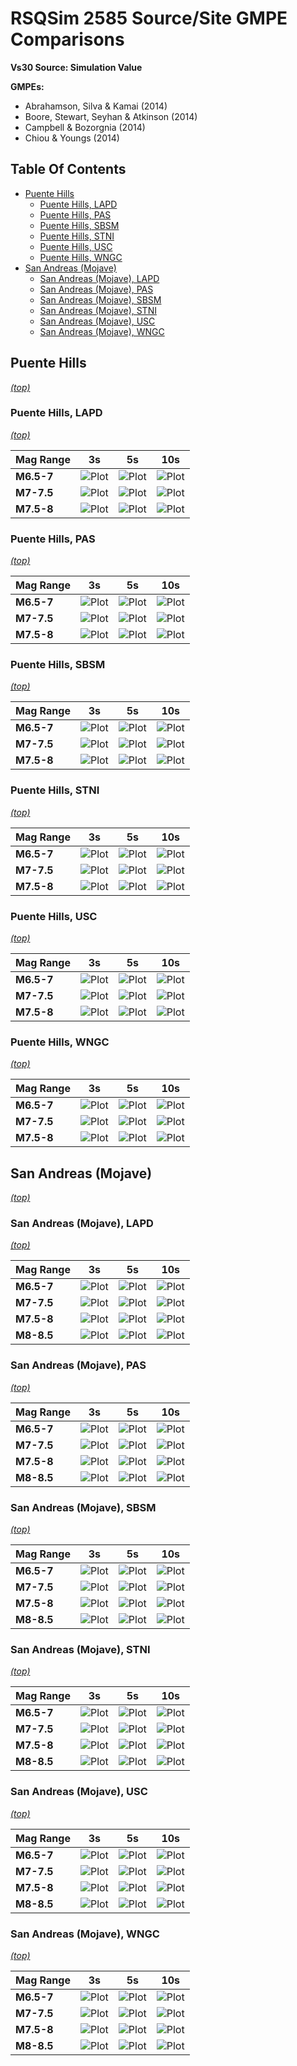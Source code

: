 # RSQSim 2585 Source/Site GMPE Comparisons

**Vs30 Source: Simulation Value**

**GMPEs:**
* Abrahamson, Silva & Kamai (2014)
* Boore, Stewart, Seyhan & Atkinson (2014)
* Campbell & Bozorgnia (2014)
* Chiou & Youngs (2014)

## Table Of Contents
* [Puente Hills](#puente-hills)
  * [Puente Hills, LAPD](#puente-hills-lapd)
  * [Puente Hills, PAS](#puente-hills-pas)
  * [Puente Hills, SBSM](#puente-hills-sbsm)
  * [Puente Hills, STNI](#puente-hills-stni)
  * [Puente Hills, USC](#puente-hills-usc)
  * [Puente Hills, WNGC](#puente-hills-wngc)
* [San Andreas (Mojave)](#san-andreas-mojave)
  * [San Andreas (Mojave), LAPD](#san-andreas-mojave-lapd)
  * [San Andreas (Mojave), PAS](#san-andreas-mojave-pas)
  * [San Andreas (Mojave), SBSM](#san-andreas-mojave-sbsm)
  * [San Andreas (Mojave), STNI](#san-andreas-mojave-stni)
  * [San Andreas (Mojave), USC](#san-andreas-mojave-usc)
  * [San Andreas (Mojave), WNGC](#san-andreas-mojave-wngc)
## Puente Hills
*[(top)](#table-of-contents)*

### Puente Hills, LAPD
*[(top)](#table-of-contents)*

| Mag Range | **3s** | **5s** | **10s** |
|-----|-----|-----|-----|
| **M6.5-7** | ![Plot](resources/Puente_Hills_LAPD_m6.5_7_3s.png) | ![Plot](resources/Puente_Hills_LAPD_m6.5_7_5s.png) | ![Plot](resources/Puente_Hills_LAPD_m6.5_7_10s.png) |
| **M7-7.5** | ![Plot](resources/Puente_Hills_LAPD_m7_7.5_3s.png) | ![Plot](resources/Puente_Hills_LAPD_m7_7.5_5s.png) | ![Plot](resources/Puente_Hills_LAPD_m7_7.5_10s.png) |
| **M7.5-8** | ![Plot](resources/Puente_Hills_LAPD_m7.5_8_3s.png) | ![Plot](resources/Puente_Hills_LAPD_m7.5_8_5s.png) | ![Plot](resources/Puente_Hills_LAPD_m7.5_8_10s.png) |
### Puente Hills, PAS
*[(top)](#table-of-contents)*

| Mag Range | **3s** | **5s** | **10s** |
|-----|-----|-----|-----|
| **M6.5-7** | ![Plot](resources/Puente_Hills_PAS_m6.5_7_3s.png) | ![Plot](resources/Puente_Hills_PAS_m6.5_7_5s.png) | ![Plot](resources/Puente_Hills_PAS_m6.5_7_10s.png) |
| **M7-7.5** | ![Plot](resources/Puente_Hills_PAS_m7_7.5_3s.png) | ![Plot](resources/Puente_Hills_PAS_m7_7.5_5s.png) | ![Plot](resources/Puente_Hills_PAS_m7_7.5_10s.png) |
| **M7.5-8** | ![Plot](resources/Puente_Hills_PAS_m7.5_8_3s.png) | ![Plot](resources/Puente_Hills_PAS_m7.5_8_5s.png) | ![Plot](resources/Puente_Hills_PAS_m7.5_8_10s.png) |
### Puente Hills, SBSM
*[(top)](#table-of-contents)*

| Mag Range | **3s** | **5s** | **10s** |
|-----|-----|-----|-----|
| **M6.5-7** | ![Plot](resources/Puente_Hills_SBSM_m6.5_7_3s.png) | ![Plot](resources/Puente_Hills_SBSM_m6.5_7_5s.png) | ![Plot](resources/Puente_Hills_SBSM_m6.5_7_10s.png) |
| **M7-7.5** | ![Plot](resources/Puente_Hills_SBSM_m7_7.5_3s.png) | ![Plot](resources/Puente_Hills_SBSM_m7_7.5_5s.png) | ![Plot](resources/Puente_Hills_SBSM_m7_7.5_10s.png) |
| **M7.5-8** | ![Plot](resources/Puente_Hills_SBSM_m7.5_8_3s.png) | ![Plot](resources/Puente_Hills_SBSM_m7.5_8_5s.png) | ![Plot](resources/Puente_Hills_SBSM_m7.5_8_10s.png) |
### Puente Hills, STNI
*[(top)](#table-of-contents)*

| Mag Range | **3s** | **5s** | **10s** |
|-----|-----|-----|-----|
| **M6.5-7** | ![Plot](resources/Puente_Hills_STNI_m6.5_7_3s.png) | ![Plot](resources/Puente_Hills_STNI_m6.5_7_5s.png) | ![Plot](resources/Puente_Hills_STNI_m6.5_7_10s.png) |
| **M7-7.5** | ![Plot](resources/Puente_Hills_STNI_m7_7.5_3s.png) | ![Plot](resources/Puente_Hills_STNI_m7_7.5_5s.png) | ![Plot](resources/Puente_Hills_STNI_m7_7.5_10s.png) |
| **M7.5-8** | ![Plot](resources/Puente_Hills_STNI_m7.5_8_3s.png) | ![Plot](resources/Puente_Hills_STNI_m7.5_8_5s.png) | ![Plot](resources/Puente_Hills_STNI_m7.5_8_10s.png) |
### Puente Hills, USC
*[(top)](#table-of-contents)*

| Mag Range | **3s** | **5s** | **10s** |
|-----|-----|-----|-----|
| **M6.5-7** | ![Plot](resources/Puente_Hills_USC_m6.5_7_3s.png) | ![Plot](resources/Puente_Hills_USC_m6.5_7_5s.png) | ![Plot](resources/Puente_Hills_USC_m6.5_7_10s.png) |
| **M7-7.5** | ![Plot](resources/Puente_Hills_USC_m7_7.5_3s.png) | ![Plot](resources/Puente_Hills_USC_m7_7.5_5s.png) | ![Plot](resources/Puente_Hills_USC_m7_7.5_10s.png) |
| **M7.5-8** | ![Plot](resources/Puente_Hills_USC_m7.5_8_3s.png) | ![Plot](resources/Puente_Hills_USC_m7.5_8_5s.png) | ![Plot](resources/Puente_Hills_USC_m7.5_8_10s.png) |
### Puente Hills, WNGC
*[(top)](#table-of-contents)*

| Mag Range | **3s** | **5s** | **10s** |
|-----|-----|-----|-----|
| **M6.5-7** | ![Plot](resources/Puente_Hills_WNGC_m6.5_7_3s.png) | ![Plot](resources/Puente_Hills_WNGC_m6.5_7_5s.png) | ![Plot](resources/Puente_Hills_WNGC_m6.5_7_10s.png) |
| **M7-7.5** | ![Plot](resources/Puente_Hills_WNGC_m7_7.5_3s.png) | ![Plot](resources/Puente_Hills_WNGC_m7_7.5_5s.png) | ![Plot](resources/Puente_Hills_WNGC_m7_7.5_10s.png) |
| **M7.5-8** | ![Plot](resources/Puente_Hills_WNGC_m7.5_8_3s.png) | ![Plot](resources/Puente_Hills_WNGC_m7.5_8_5s.png) | ![Plot](resources/Puente_Hills_WNGC_m7.5_8_10s.png) |
## San Andreas (Mojave)
*[(top)](#table-of-contents)*

### San Andreas (Mojave), LAPD
*[(top)](#table-of-contents)*

| Mag Range | **3s** | **5s** | **10s** |
|-----|-----|-----|-----|
| **M6.5-7** | ![Plot](resources/San_Andreas_Mojave__LAPD_m6.5_7_3s.png) | ![Plot](resources/San_Andreas_Mojave__LAPD_m6.5_7_5s.png) | ![Plot](resources/San_Andreas_Mojave__LAPD_m6.5_7_10s.png) |
| **M7-7.5** | ![Plot](resources/San_Andreas_Mojave__LAPD_m7_7.5_3s.png) | ![Plot](resources/San_Andreas_Mojave__LAPD_m7_7.5_5s.png) | ![Plot](resources/San_Andreas_Mojave__LAPD_m7_7.5_10s.png) |
| **M7.5-8** | ![Plot](resources/San_Andreas_Mojave__LAPD_m7.5_8_3s.png) | ![Plot](resources/San_Andreas_Mojave__LAPD_m7.5_8_5s.png) | ![Plot](resources/San_Andreas_Mojave__LAPD_m7.5_8_10s.png) |
| **M8-8.5** | ![Plot](resources/San_Andreas_Mojave__LAPD_m8_8.5_3s.png) | ![Plot](resources/San_Andreas_Mojave__LAPD_m8_8.5_5s.png) | ![Plot](resources/San_Andreas_Mojave__LAPD_m8_8.5_10s.png) |
### San Andreas (Mojave), PAS
*[(top)](#table-of-contents)*

| Mag Range | **3s** | **5s** | **10s** |
|-----|-----|-----|-----|
| **M6.5-7** | ![Plot](resources/San_Andreas_Mojave__PAS_m6.5_7_3s.png) | ![Plot](resources/San_Andreas_Mojave__PAS_m6.5_7_5s.png) | ![Plot](resources/San_Andreas_Mojave__PAS_m6.5_7_10s.png) |
| **M7-7.5** | ![Plot](resources/San_Andreas_Mojave__PAS_m7_7.5_3s.png) | ![Plot](resources/San_Andreas_Mojave__PAS_m7_7.5_5s.png) | ![Plot](resources/San_Andreas_Mojave__PAS_m7_7.5_10s.png) |
| **M7.5-8** | ![Plot](resources/San_Andreas_Mojave__PAS_m7.5_8_3s.png) | ![Plot](resources/San_Andreas_Mojave__PAS_m7.5_8_5s.png) | ![Plot](resources/San_Andreas_Mojave__PAS_m7.5_8_10s.png) |
| **M8-8.5** | ![Plot](resources/San_Andreas_Mojave__PAS_m8_8.5_3s.png) | ![Plot](resources/San_Andreas_Mojave__PAS_m8_8.5_5s.png) | ![Plot](resources/San_Andreas_Mojave__PAS_m8_8.5_10s.png) |
### San Andreas (Mojave), SBSM
*[(top)](#table-of-contents)*

| Mag Range | **3s** | **5s** | **10s** |
|-----|-----|-----|-----|
| **M6.5-7** | ![Plot](resources/San_Andreas_Mojave__SBSM_m6.5_7_3s.png) | ![Plot](resources/San_Andreas_Mojave__SBSM_m6.5_7_5s.png) | ![Plot](resources/San_Andreas_Mojave__SBSM_m6.5_7_10s.png) |
| **M7-7.5** | ![Plot](resources/San_Andreas_Mojave__SBSM_m7_7.5_3s.png) | ![Plot](resources/San_Andreas_Mojave__SBSM_m7_7.5_5s.png) | ![Plot](resources/San_Andreas_Mojave__SBSM_m7_7.5_10s.png) |
| **M7.5-8** | ![Plot](resources/San_Andreas_Mojave__SBSM_m7.5_8_3s.png) | ![Plot](resources/San_Andreas_Mojave__SBSM_m7.5_8_5s.png) | ![Plot](resources/San_Andreas_Mojave__SBSM_m7.5_8_10s.png) |
| **M8-8.5** | ![Plot](resources/San_Andreas_Mojave__SBSM_m8_8.5_3s.png) | ![Plot](resources/San_Andreas_Mojave__SBSM_m8_8.5_5s.png) | ![Plot](resources/San_Andreas_Mojave__SBSM_m8_8.5_10s.png) |
### San Andreas (Mojave), STNI
*[(top)](#table-of-contents)*

| Mag Range | **3s** | **5s** | **10s** |
|-----|-----|-----|-----|
| **M6.5-7** | ![Plot](resources/San_Andreas_Mojave__STNI_m6.5_7_3s.png) | ![Plot](resources/San_Andreas_Mojave__STNI_m6.5_7_5s.png) | ![Plot](resources/San_Andreas_Mojave__STNI_m6.5_7_10s.png) |
| **M7-7.5** | ![Plot](resources/San_Andreas_Mojave__STNI_m7_7.5_3s.png) | ![Plot](resources/San_Andreas_Mojave__STNI_m7_7.5_5s.png) | ![Plot](resources/San_Andreas_Mojave__STNI_m7_7.5_10s.png) |
| **M7.5-8** | ![Plot](resources/San_Andreas_Mojave__STNI_m7.5_8_3s.png) | ![Plot](resources/San_Andreas_Mojave__STNI_m7.5_8_5s.png) | ![Plot](resources/San_Andreas_Mojave__STNI_m7.5_8_10s.png) |
| **M8-8.5** | ![Plot](resources/San_Andreas_Mojave__STNI_m8_8.5_3s.png) | ![Plot](resources/San_Andreas_Mojave__STNI_m8_8.5_5s.png) | ![Plot](resources/San_Andreas_Mojave__STNI_m8_8.5_10s.png) |
### San Andreas (Mojave), USC
*[(top)](#table-of-contents)*

| Mag Range | **3s** | **5s** | **10s** |
|-----|-----|-----|-----|
| **M6.5-7** | ![Plot](resources/San_Andreas_Mojave__USC_m6.5_7_3s.png) | ![Plot](resources/San_Andreas_Mojave__USC_m6.5_7_5s.png) | ![Plot](resources/San_Andreas_Mojave__USC_m6.5_7_10s.png) |
| **M7-7.5** | ![Plot](resources/San_Andreas_Mojave__USC_m7_7.5_3s.png) | ![Plot](resources/San_Andreas_Mojave__USC_m7_7.5_5s.png) | ![Plot](resources/San_Andreas_Mojave__USC_m7_7.5_10s.png) |
| **M7.5-8** | ![Plot](resources/San_Andreas_Mojave__USC_m7.5_8_3s.png) | ![Plot](resources/San_Andreas_Mojave__USC_m7.5_8_5s.png) | ![Plot](resources/San_Andreas_Mojave__USC_m7.5_8_10s.png) |
| **M8-8.5** | ![Plot](resources/San_Andreas_Mojave__USC_m8_8.5_3s.png) | ![Plot](resources/San_Andreas_Mojave__USC_m8_8.5_5s.png) | ![Plot](resources/San_Andreas_Mojave__USC_m8_8.5_10s.png) |
### San Andreas (Mojave), WNGC
*[(top)](#table-of-contents)*

| Mag Range | **3s** | **5s** | **10s** |
|-----|-----|-----|-----|
| **M6.5-7** | ![Plot](resources/San_Andreas_Mojave__WNGC_m6.5_7_3s.png) | ![Plot](resources/San_Andreas_Mojave__WNGC_m6.5_7_5s.png) | ![Plot](resources/San_Andreas_Mojave__WNGC_m6.5_7_10s.png) |
| **M7-7.5** | ![Plot](resources/San_Andreas_Mojave__WNGC_m7_7.5_3s.png) | ![Plot](resources/San_Andreas_Mojave__WNGC_m7_7.5_5s.png) | ![Plot](resources/San_Andreas_Mojave__WNGC_m7_7.5_10s.png) |
| **M7.5-8** | ![Plot](resources/San_Andreas_Mojave__WNGC_m7.5_8_3s.png) | ![Plot](resources/San_Andreas_Mojave__WNGC_m7.5_8_5s.png) | ![Plot](resources/San_Andreas_Mojave__WNGC_m7.5_8_10s.png) |
| **M8-8.5** | ![Plot](resources/San_Andreas_Mojave__WNGC_m8_8.5_3s.png) | ![Plot](resources/San_Andreas_Mojave__WNGC_m8_8.5_5s.png) | ![Plot](resources/San_Andreas_Mojave__WNGC_m8_8.5_10s.png) |
